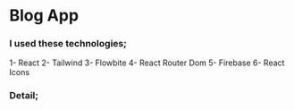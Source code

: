 # Blog App
### I used these technologies;

1- React
2- Tailwind
3- Flowbite
4- React Router Dom
5- Firebase
6- React Icons


### Detail;
